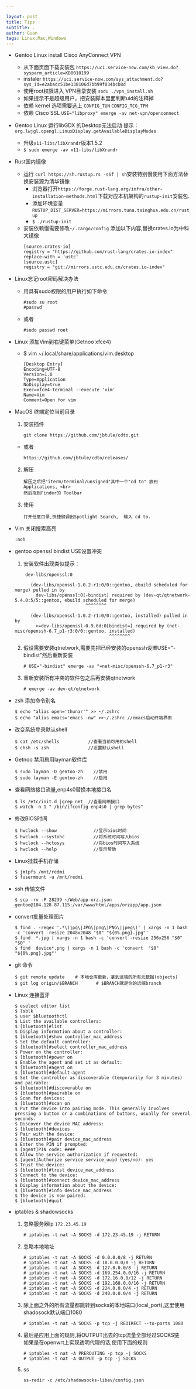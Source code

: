 ```yaml
---

layout: post
title: Tips
subtitle: .
author: Guan
tags: Linux,Mac,Windows
---
```


- Gentoo Linux install Cisco AnyConnect VPN 
  - 从下面页面下载安装包
  `https://uci.service-now.com/kb_view.do?sysparm_article=KB0010199`
  - instaler
  `https://uci.service-now.com/sys_attachment.do?sys_id=e2abadc51be138106d7bb99f034bcb8d`
  - 使用root权限进入 VPN目录安装
  `sodu ./vpn_install.sh`
  - 如果提示不是超级用户，把安装脚本里面判断uid的注释掉
  - 依赖 kernel 选项需要选上
  `CONFIG_TUN`
  `CONFIG_TCG_TPM`
  - 依赖 Cisco SSL
  `USE="libproxy" emerge -av net-vpn/openconnect` 
  

- Gentoo Linux 运行libGDX 的Desktop无法启动 提示：
    `org.lwjgl.opengl.LinuxDisplay.getAvailableDisplayModes`
    - 升级`x11-libs/libXrandr`版本1.5.2
    - `$ sudo emerge -av x11-libs/libXrandr`

- Rust国内镜像
    - 运行 `curl https://sh.rustup.rs -sSf | sh`安装特别慢使用下面方法替换安装源为清华镜像
       - 浏览器打开`https://forge.rust-lang.org/infra/other-installation-methods.html`下载对应本机架构的`rustup-init`安装包.
       - 添加环境变量`RUSTUP_DIST_SERVER=https://mirrors.tuna.tsinghua.edu.cn/rustup`
       - `$ ./rustup-init`
    - 安装依赖慢需要修改`~/.cargo/config` 添加以下内容,替换crates.io为中科大镜像
        ```
        [source.crates-io]
        registry = "https://github.com/rust-lang/crates.io-index"
        replace-with = 'ustc'
        [source.ustc]
        registry = "git://mirrors.ustc.edu.cn/crates.io-index"
        ```
- Linux忘记root密码解决办法
    - 用具有sudo权限的用户执行如下命令
        ```
        #sudo su root
        #passwd
        ```
    - 或者
        ```
        #sudo passwd root
        ```
- Linux 添加Vim到右键菜单(Getnoo xfce4)
    - $ vim ~/.local/share/applications/vim.desktop
        ```
        [Desktop Entry]
        Encoding=UTF-8
        Version=1.0
        Type=Application
        NoDisplay=true
        Exec=xfce4-terminal --execute 'vim'
        Name=Vim
        Comment=Open for vim

        ```

- MacOS 终端定位当前目录
    1. 安装插件
         ```
         git clone https://github.com/jbtule/cdto.git
         ```
    -  或者 
         ```
         https://github.com/jbtule/cdto/releases/
         ```
    2. 解压
         ```
         解压之后把"iterm/terminal/unsigned"其中一个"cd to" 放到Applications, <br>
         然后拖到Finder的 Toolbar
         ```
    
    3. 使用
          ```
          打开任意目录,快捷键调出Spotlight Search,  输入 cd to.
          ```
    
- Vim 关闭搜索高亮
    ```
    :noh
    ```
    
- gentoo openssl bindist USE设置冲突
    1. 安装软件出现类似提示：
    ```
        dev-libs/openssl:0
    
          (dev-libs/openssl-1.0.2-r1:0/0::gentoo, ebuild scheduled for merge) pulled in by
            dev-libs/openssl:0[-bindist] required by (dev-qt/qtnetwork-5.4.0:5/5::gentoo, ebuild scheduled for merge)
                               ^^^^^^^^                                                                                                                 
    
          (dev-libs/openssl-1.0.2-r1:0/0::gentoo, installed) pulled in by
            >=dev-libs/openssl-0.9.6d:0[bindist=] required by (net-misc/openssh-6.7_p1-r3:0/0::gentoo, installed)
                                        ^^^^^^^^          
    ```
    2. 假设需要安装qtnetwork,需要先把已经安装的openssh设置USE="-bindist"然后重新安装
        ```
        # USE="-bindist" emerge -av "=net-misc/openssh-6.7_p1-r3"
        ```
    3. 重新安装所有冲突的软件包之后再安装qtnetwork
        ```
        # emerge -av dev-qt/qtnetwork
        ```
    
- zsh 添加命令别名
    ```
    $ echo "alias open='thunar'" >> ~/.zshrc
    $ echo "alias emacs='emacs -nw" >>~/.zshrc //emacs启动终端界面
    ```
- 改变系统登录默认shell
    ```
    $ cat /etc/shells           //查看当前可用的shell
    $ chsh -s zsh               //设置默认shell
    ```
- Getnoo 禁用启用layman软件库
    ```
    $ sudo layman -D gentoo-zh    //禁用
    $ sudo layman -E gentoo-zh    //启用
    ```
- 查看网络接口流量,enp4s0替换本地接口名
    ```
    $ ls /etc/init.d |grep net  //查看网络接口
    $ watch -n 1 " /bin/ifconfig enp4s0 | grep bytes"
    ```
- 修改BIOS时间
    ```
    $ hwclock --show              //显示bios时间
    $ hwclock --systohc           //将系统时间写入bios
    $ hwclock --hctosys           //将bios时间写入系统
    $ hwclock --help              //显示帮助
    ```
- Linux挂载手机存储
    ```
    $ jmtpfs /mnt/redmi
    $ fusermount -u /mnt/redmi
    ```

- ssh 传输文件
    ```
    $ scp -rv -P 28239 ~/Web/app-orz.json gentoo@104.128.87.115:/var/www/html/apps/orzapp/app.json
    ```
- convert批量处理图片
    ```
    $ find . -regex '.*\(jpg\|JPG\|png\|PNG\|jpeg\)' | xargs -n 1 bash -c 'convert -resize 2048x2048 "$0" "${0%.png}.jpg"'
    $ find  *.jpg | xargs -n 1 bash -c 'convert -resize 256x256 "$0" "$0" '
    $ find  device*.png | xargs -n 1 bash -c 'convert  "$0" "${0%.png}.jpg"'
    ```
- git 命令
    ```
    $ git remote update    # 本地仓库更新，拿到远端的所有元数据(objects)
    $ git log origin/$BRANCH       # $BRANCH就是你的远端branch

    ```
- Linux 连接蓝牙
    ```
    $ eselect editor list 
    $ lsblk
    $ user $bluetoothctl
    $ List the available controllers:
    $ [bluetooth]#list
    $ Display information about a controller:
    $ [bluetooth]#show controller_mac_address
    $ Set the default controller:
    $ [bluetooth]#select controller_mac_address
    $ Power on the controller:
    $ [bluetooth]#power on
    $ Enable the agent and set it as default:
    $ [bluetooth]#agent on
    $ [bluetooth]#default-agent
    $ Set the controller as discoverable (temporarily for 3 minutes) and pairable:
    $ [bluetooth]#discoverable on
    $ [bluetooth]#pairable on
    $ Scan for devices:
    $ [bluetooth]#scan on
    $ Put the device into pairing mode. This generally involves pressing a button or a combinations of buttons, usually for several seconds.
    $ Discover the device MAC address:
    $ [bluetooth]#devices
    $ Pair with the device:
    $ [bluetooth]#pair device_mac_address
    $ Enter the PIN if prompted:
    $ [agent]PIN code: ####
    $ Allow the service authorization if requested:
    $ [agent]Authorize service service_uuid (yes/no): yes
    $ Trust the device:
    $ [bluetooth]#trust device_mac_address
    $ Connect to the device:
    $ [bluetooth]#connect device_mac_address
    $ Display information about the device:
    $ [bluetooth]#info device_mac_address
    $ The device is now paired:
    $ [bluetooth]#quit

    ```
- iptables & shadowsocks 

    1. 忽略服务器ip `172.23.45.19`
        ```
        # iptables -t nat -A SOCKS -d 172.23.45.19 -j RETURN
        ```
    2. 忽略本地地址
        ```
        # iptables -t nat -A SOCKS -d 0.0.0.0/8 -j RETURN
        # iptables -t nat -A SOCKS -d 10.0.0.0/8 -j RETURN
        # iptables -t nat -A SOCKS -d 127.0.0.0/8 -j RETURN
        # iptables -t nat -A SOCKS -d 169.254.0.0/16 -j RETURN
        # iptables -t nat -A SOCKS -d 172.16.0.0/12 -j RETURN
        # iptables -t nat -A SOCKS -d 192.168.0.0/16 -j RETURN
        # iptables -t nat -A SOCKS -d 224.0.0.0/4 -j RETURN
        # iptables -t nat -A SOCKS -d 240.0.0.0/4 -j RETURN
        ```
    3. 除上面之外的所有流量都跳转到socks的本地端口(local_port),这里使用shadosock默认端口1080
        ```
        # iptables -t nat -A SOCKS -p tcp -j REDIRECT --to-ports 1080
        ```
    4. 最后是应用上面的规则,将OUTPUT出去的tcp流量全部经过SOCKS链
       <br>如果是在openwrt上实现透明代理的话,使用下面的规则
        ```
        # iptables -t nat -A PREROUTING -p tcp -j SOCKS
        # iptables -t nat -A OUTPUT -p tcp -j SOCKS
        ```

    5. ss 
        ```
        ss-redir -c /etc/shadowsocks-libev/config.json
        ```
